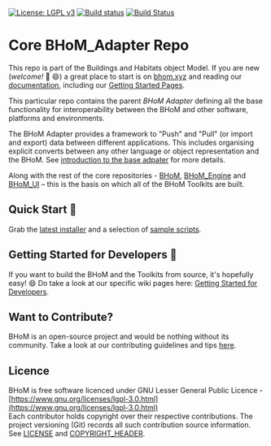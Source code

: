 [![License: LGPL v3](https://img.shields.io/badge/License-LGPL%20v3-blue.svg)](https://www.gnu.org/licenses/lgpl-3.0)
[![Build status](https://ci.appveyor.com/api/projects/status/77wjwjne4gwgou41/branch/master?svg=true)](https://ci.appveyor.com/project/BHoMBot/bhom-adapter/branch/master)
[![Build Status](https://dev.azure.com/BHoMBot/BHoM/_apis/build/status/BHoM_Adapter/BHoM_Adapter.CheckCore?branchName=master)](https://dev.azure.com/BHoMBot/BHoM/_build/latest?definitionId=17&branchName=master)

# Core BHoM_Adapter Repo

This repo is part of the Buildings and Habitats object Model. 
If you are new (_welcome!_  👋 😄)  a great place to start is on [bhom.xyz](https://bhom.xyz) and reading our [documentation](https://bhom.xyz/documentation), including our [Getting Started Pages](https://bhom.xyz/documentation/Basics/Using-the-BHoM/).

This particular repo contains the parent _BHoM Adapter_ defining all the base functionality for interoperability between the BHoM and other software, platforms and environments.

The BHoM Adapter provides a framework to "Push" and "Pull" (or import and export) data between different applications. This includes organising explicit converts between any other language or object representation and the BHoM. See [introduction to the base adpater](https://github.com/BHoM/documentation/wiki/Introduction-to-the-BHoM_Adapter) for more details.


Along with the rest of the core repositories - [BHoM](https://github.com/BHoM/BHoM), [BHoM_Engine](https://github.com/BHoM/BHoM_Engine) and [BHoM_UI](https://github.com/BHoM/BHoM_UI) – this is the basis on which all of the BHoM Toolkits are built.

## Quick Start 🚀 

Grab the [latest installer](https://bhom.xyz/) and a selection of [sample scripts](https://github.com/BHoM/samples).


## Getting Started for Developers 🤖 

If you want to build the BHoM and the Toolkits from source, it's hopefully easy! 😄 
Do take a look at our specific wiki pages here: [Getting Started for Developers](https://bhom.xyz/documentation/Guides-and-Tutorials/Coding-with-BHoM/).


## Want to Contribute? ##

BHoM is an open-source project and would be nothing without its community. Take a look at our contributing guidelines and tips [here](https://github.com/BHoM/BHoM/blob/main/CONTRIBUTING.md).


## Licence ##

BHoM is free software licenced under GNU Lesser General Public Licence - [https://www.gnu.org/licenses/lgpl-3.0.html](https://www.gnu.org/licenses/lgpl-3.0.html)  
Each contributor holds copyright over their respective contributions.
The project versioning (Git) records all such contribution source information.
See [LICENSE](https://github.com/BHoM/BHoM/blob/main/LICENSE) and [COPYRIGHT_HEADER](https://github.com/BHoM/BHoM/blob/main/COPYRIGHT_HEADER.txt).
